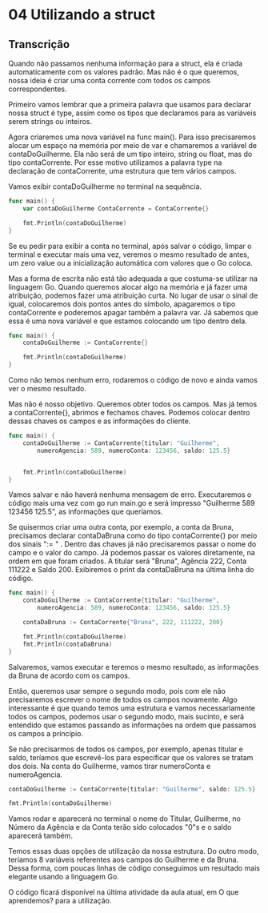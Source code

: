 # 04 Utilizando a struct

## Transcrição

Quando não passamos nenhuma informação para a struct, ela é criada automaticamente com os valores padrão. Mas não é o que queremos, nossa ideia é criar uma conta corrente com todos os campos correspondentes.

Primeiro vamos lembrar que a primeira palavra que usamos para declarar nossa struct é type, assim como os tipos que declaramos para as variáveis serem strings ou inteiros.

Agora criaremos uma nova variável na func main(). Para isso precisaremos alocar um espaço na memória por meio de var e chamaremos a variável de contaDoGuilherme. Ela não será de um tipo inteiro, string ou float, mas do tipo contaCorrente. Por esse motivo utilizamos a palavra type na declaração de contaCorrente, uma estrutura que tem vários campos.

Vamos exibir contaDoGuilherme no terminal na sequência.

````go
func main() {
    var contaDoGuilherme ContaCorrente = ContaCorrente{}

    fmt.Println(contaDoGuilherme)
}
````

Se eu pedir para exibir a conta no terminal, após salvar o código, limpar o terminal e executar mais uma vez, veremos o mesmo resultado de antes, um zero value ou a inicialização automática com valores que o Go coloca.

Mas a forma de escrita não está tão adequada a que costuma-se utilizar na linguagem Go. Quando queremos alocar algo na memória e já fazer uma atribuição, podemos fazer uma atribuição curta. No lugar de usar o sinal de igual, colocaremos dois pontos antes do símbolo, apagaremos o tipo contaCorrente e poderemos apagar também a palavra var. Já sabemos que essa é uma nova variável e que estamos colocando um tipo dentro dela.

````go
func main() {
    contaDoGuilherme := ContaCorrente{}

    fmt.Println(contaDoGuilherme)
}
````

Como não temos nenhum erro, rodaremos o código de novo e ainda vamos ver o mesmo resultado.

Mas não é nosso objetivo. Queremos obter todos os campos. Mas já temos a contaCorrente{}, abrimos e fechamos chaves. Podemos colocar dentro dessas chaves os campos e as informações do cliente.

````go
func main() {
    contaDoGuilherme := ContaCorrente{titular: "Guilherme",
        numeroAgencia: 589, numeroConta: 123456, saldo: 125.5}


    fmt.Println(contaDoGuilherme)
}
````

Vamos salvar e não haverá nenhuma mensagem de erro. Executaremos o código mais uma vez com go run main.go e será impresso "Guilherme 589 123456 125.5", as informações que queríamos.

Se quisermos criar uma outra conta, por exemplo, a conta da Bruna, precisamos declarar contaDaBruna como do tipo contaCorrente{} por meio dos sinais ":= " . Dentro das chaves já não precisaremos passar o nome do campo e o valor do campo. Já podemos passar os valores diretamente, na ordem em que foram criados. A titular será "Bruna", Agência 222, Conta 111222 e Saldo 200. Exibiremos o print da contaDaBruna na última linha do código.

````go
func main() {
    contaDoGuilherme := ContaCorrente{titular: "Guilherme",
        numeroAgencia: 589, numeroConta: 123456, saldo: 125.5}

    contaDaBruna := ContaCorrente{"Bruna", 222, 111222, 200}

    fmt.Println(contaDoGuilherme)
    fmt.Println(contaDaBruna)
}
````

Salvaremos, vamos executar e teremos o mesmo resultado, as informações da Bruna de acordo com os campos.

Então, queremos usar sempre o segundo modo, pois com ele não precisaremos escrever o nome de todos os campos novamente. Algo interessante é que quando temos uma estrutura e vamos necessariamente todos os campos, podemos usar o segundo modo, mais sucinto, e será entendido que estamos passando as informações na ordem que passamos os campos a princípio.

Se não precisarmos de todos os campos, por exemplo, apenas titular e saldo, teríamos que escrevê-los para especificar que os valores se tratam dos dois. Na conta do Guilherme, vamos tirar numeroConta e numeroAgencia.

````go
contaDoGuilherme := ContaCorrente{titular: "Guilherme", saldo: 125.5}

fmt.Println(contaDoGuilherme)
````

Vamos rodar e aparecerá no terminal o nome do Titular, Guilherme, no Número da Agência e da Conta terão sido colocados "0"s e o saldo aparecerá também.

Temos essas duas opções de utilização da nossa estrutura. Do outro modo, teríamos 8 variáveis referentes aos campos do Guilherme e da Bruna. Dessa forma, com poucas linhas de código conseguimos um resultado mais elegante usando a linguagem Go.

O código ficará disponível na última atividade da aula atual, em O que aprendemos? para a utilização.
